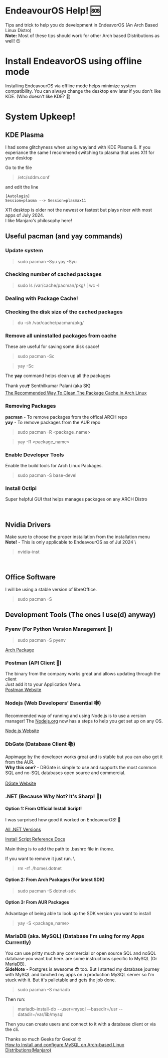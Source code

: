 # EndeavourOS Help! 🆘
 Tips and trick to help you do development in EndeavorOS (An Arch Based Linux Distro) \
**Note:** Most of these tips should work for other Arch based Distributions as well! 😉

# Install EndeavorOS using offline mode
Installing EndeavourOS via offline mode helps minimize system compatibility. You can always change the desktop env later if you don't like KDE. (Who doesn't like KDE? 🤷)

# System Upkeep! 

## KDE Plasma
I had some glitchyness when using wayland with KDE Plasma 6. If you experiance the same 
I recommend switching to plasma that uses X11 for your desktop

Go to the file

> /etc/sddm.conf

and edit the line 

```
[Autologin]
Session=plasma --> Session=plasmax11
```

X11 desktop is older not the newest or fastest but plays nicer with most apps of July 2024. \
I like Manjaro's philosophy here!

## Useful pacman (and yay commands)

### Update system
> sudo pacman -Syu
> yay -Syu

### Checking number of cached packages
> sudo ls /var/cache/pacman/pkg/ | wc -l

### Dealing with Package Cache!

### Checking the disk size of the cached packages
> du -sh /var/cache/pacman/pkg/

### Remove all uninstalled packages from cache
These are useful for saving some disk space!

> sudo pacman -Sc

> yay -Sc 

The **yay** command helps clean up all the packages

Thank you❣️
Senthilkumar Palani (aka SK) \
[The Recommended Way To Clean The Package Cache In Arch Linux](https://ostechnix.com/recommended-way-clean-package-cache-arch-linux)

### Removing Packages
**pacman** - To remove packages from the offical ARCH repo \
**yay** - To remove packages from the AUR repo

> sudo pacman -R <package_name>

> yay -R <package_name>


### Enable Developer Tools
Enable the build tools for Arch Linux Packages.

> sudo pacman -S base-devel


### Install Octipi
Super helpful GUI that helps manages packages on any ARCH Distro

> 

<br>

## Nvidia Drivers
Make sure to choose the proper installation from the installation menu \
**Note!** - This is only applicable to EndeavourOS as of Jul 2024 \
> nvidia-inst

<br>


## Office Software
I will be using a stable version of libreOffice.

> sudo pacman -S 




## Development Tools (The ones I use(d) anyway)

### Pyenv (For Python Version Management 🐍)
> sudo pacman -S pyenv

[Arch Package](https://archlinux.org/packages/extra/any/pyenv/)

### Postman (API Client 📮)
The binary from the company works great and allows updating through the client \
Just add it to your Application Menu.  \
[Postman Website](https://www.postman.com/downloads/)

### Nodejs (Web Developers' Essential 🕸️)
Recommended way of running and using Node.js is to use a version manager!
The [Nodejs.org](https://nodejs.org/) now has a steps to help you get set up on any OS.

[Node.js Website](https://nodejs.org/en/download/package-manager)


### DbGate (Database Client 📚)
Appimage by the developer works great and is stable but you can also get it from the AUR. \
**Why this one?** - DBGate is simple to use and supports the most common SQL and no-SQL databases open source and commercial. 
<br><br>
[DGate Website](https://dbgate.org/)

### .NET (Because Why Not? It's Sharp! 🔪)

#### Option 1: From Official Install Script!
I was surprised how good it worked on EndeavourOS! 🤯

[All .NET Versions](https://dotnet.microsoft.com/en-us/download/dotnet) 

[Install Script Reference Docs](https://learn.microsoft.com/en-us/dotnet/core/tools/dotnet-install-script)

Main thing is to add the path to .bashrc file in /home.

If you want to remove it just run. \
> rm -rf ./home/.dotnet

#### Option 2: From Arch Packages (For latest SDK)
> sudo pacman -S dotnet-sdk

#### Option 3: From AUR Packages 
Advantage of being able to look up the SDK version you want to install 
> yay -S <package_name>

### MariaDB (aka. MySQL) (Database I'm using for my Apps Currently)
You can use pritty much any commercial or open source SQL and noSQL database you want but here.
are some instructions specific to MySQL (Or MariaDB). \
**SideNote** - Postgres is awesome 😎 too. But I started my database journey with MySQL and lanched my apps on 
a production MySQL server so I'm stuck with it. But it's palletable and gets the job done.

> sudo pacman -S mariadb 

Then run:

> mariadb-install-db --user=mysql --basedir=/usr --datadir=/var/lib/mysql

Then you can create users and connect to it with a database client or via the cli.

Thanks so much Geeks for Geeks! 🤓 \
[How to Install and configure MySQL on Arch-based Linux Distributions(Manjaro)](https://www.geeksforgeeks.org/how-to-install-and-configure-mysql-on-arch-based-linux-distributionsmanjaro/)

### 




